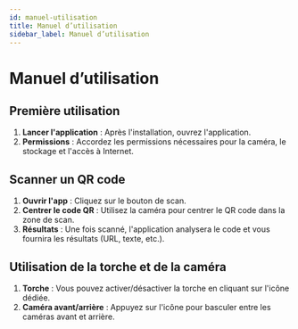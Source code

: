 ```yaml
---
id: manuel-utilisation
title: Manuel d’utilisation
sidebar_label: Manuel d’utilisation
---
```


# Manuel d’utilisation

## Première utilisation
1. **Lancer l'application** : Après l'installation, ouvrez l'application.
2. **Permissions** : Accordez les permissions nécessaires pour la caméra, le stockage et l'accès à Internet.

## Scanner un QR code
1. **Ouvrir l'app** : Cliquez sur le bouton de scan.
2. **Centrer le code QR** : Utilisez la caméra pour centrer le QR code dans la zone de scan.
3. **Résultats** : Une fois scanné, l'application analysera le code et vous fournira les résultats (URL, texte, etc.).

## Utilisation de la torche et de la caméra
1. **Torche** : Vous pouvez activer/désactiver la torche en cliquant sur l'icône dédiée.
2. **Caméra avant/arrière** : Appuyez sur l'icône pour basculer entre les caméras avant et arrière.
